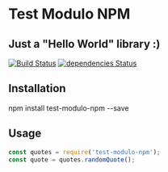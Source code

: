 # Test Modulo NPM
Just a "Hello World" library :)
---
[![Build Status](https://travis-ci.org/davidsekielyk/test-modulo-npm.svg?branch=master)](https://travis-ci.org/davidsekielyk/test-modulo-npm)
[![dependencies Status](https://david-dm.org/davidsekielyk/test-modulo-npm.svg)](https://david-dm.org/davidsekielyk/test-modulo-npm)
## Installation
npm install test-modulo-npm --save
## Usage
```javascript
const quotes = require('test-modulo-npm');
const quote = quotes.randomQuote();
```